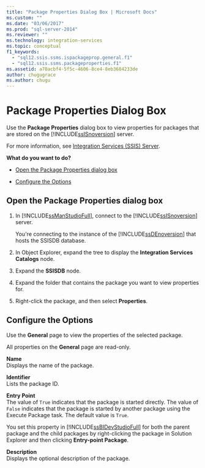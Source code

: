 ```yaml
---
title: "Package Properties Dialog Box | Microsoft Docs"
ms.custom: ""
ms.date: "03/06/2017"
ms.prod: "sql-server-2014"
ms.reviewer: ""
ms.technology: integration-services
ms.topic: conceptual
f1_keywords: 
  - "sql12.ssis.ssms.ispackageprop.general.f1"
  - "sql12.ssis.ssms.packageproperties.f1"
ms.assetid: a70acbf4-5f5c-4606-8ce4-8eb3684233de
author: chugugrace
ms.author: chugu
---
```

# Package Properties Dialog Box
  Use the **Package Properties** dialog box to view properties for packages that are stored on the [!INCLUDE[ssISnoversion](../../includes/ssisnoversion-md.md)] server.  
  
 For more information, see [Integration Services &#40;SSIS&#41; Server](integration-services-ssis-server-and-catalog.md).  
  
 **What do you want to do?**  
  
-   [Open the Package Properties dialog box](#open_dialog)  
  
-   [Configure the Options](#options)  
  
##  <a name="open_dialog"></a> Open the Package Properties dialog box  
  
1.  In [!INCLUDE[ssManStudioFull](../../includes/ssmanstudiofull-md.md)], connect to the [!INCLUDE[ssISnoversion](../../includes/ssisnoversion-md.md)] server.  
  
     You're connecting to the instance of the [!INCLUDE[ssDEnoversion](../../includes/ssdenoversion-md.md)] that hosts the SSISDB database.  
  
2.  In Object Explorer, expand the tree to display the **Integration Services Catalogs** node.  
  
3.  Expand the **SSISDB** node.  
  
4.  Expand the folder that contains the package you want to view properties for.  
  
5.  Right-click the package, and then select **Properties**.  
  
##  <a name="options"></a> Configure the Options  
 Use the **General** page to view the properties of the selected package.  
  
 All properties on the **General** page are read-only.  
  
 **Name**  
 Displays the name of the package.  
  
 **Identifier**  
 Lists the package ID.  
  
 **Entry Point**  
 The value of `True` indicates that the package is started directly. The value of `False` indicates that the package is started by another package using the Execute Package task. The default value is `True`.  
  
 You set this property in [!INCLUDE[ssBIDevStudioFull](../../includes/ssbidevstudiofull-md.md)] for both the parent package and the child packages by right-clicking the package in Solution Explorer and then clicking **Entry-point Package**.  
  
 **Description**  
 Displays the optional description of the package.  
  
  
